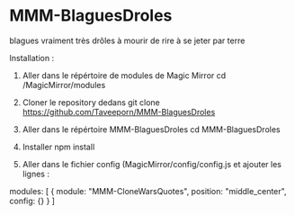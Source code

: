 # MMM-BlaguesDroles
blagues vraiment très drôles à mourir de rire à se jeter par terre

Installation : 

1) Aller dans le répértoire de modules de Magic Mirror
cd /MagicMirror/modules

2) Cloner le repository dedans
git clone https://github.com/Taveeporn/MMM-BlaguesDroles

3) Aller dans le répértoire MMM-BlaguesDroles
cd MMM-BlaguesDroles

4) Installer 
npm install

5) Aller dans le fichier config (MagicMirror/config/config.js et ajouter les lignes :

modules: [
	 {
		module: "MMM-CloneWarsQuotes",
		position: "middle_center",
		config: {}
	 }
]
